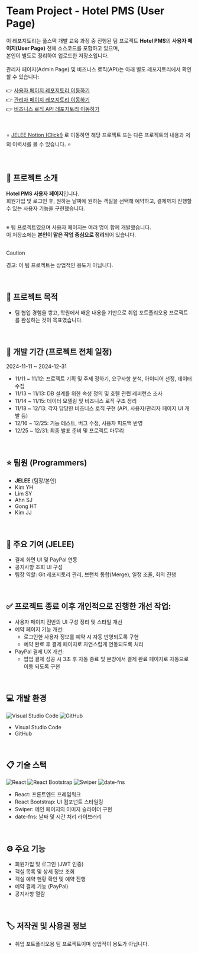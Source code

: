 # Team Project - Hotel PMS (User Page)
이 레포지토리는 풀스택 개발 교육 과정 중 진행된 팀 프로젝트 **Hotel PMS**의 **사용자 페이지(User Page)** 전체 소스코드를 포함하고 있으며,  
본인이 별도로 정리하여 업로드한 저장소입니다.
<br><br>
관리자 페이지(Admin Page) 및 비즈니스 로직(API)는 아래 별도 레포지토리에서 확인할 수 있습니다:<br><br>
👉 [사용자 페이지 레포지토리 이동하기](https://github.com/eziquexx/team-hotel-reservation-frontend-user) <br>
👉 [관리자 페이지 레포지토리 이동하기](https://github.com/eziquexx/team-hotel-reservation-frontend-admin) <br>
👉 [비즈니스 로직 API 레포지토리 이동하기](https://github.com/eziquexx/team-hotel-reservation-backend) <br>

<br>

:star: [JELEE Notion (Click!)](https://dev-jelee.notion.site/dev-jelee-5686cfa35c1b4c859a27de25d5fad5dd?pvs=4) 로 이동하면 해당 프로젝트 또는 다른 프로젝트의 내용과 저의 이력서를 볼 수 있습니다. :star:

<br/>

## 	:speech_balloon: 프로젝트 소개
**Hotel PMS 사용자 페이지**입니다.<br>
회원가입 및 로그인 후, 원하는 날짜에 원하는 객실을 선택해 예약하고, 결제까지 진행할 수 있는 사용자 기능을 구현했습니다.<br><br>

※ 팀 프로젝트였으며 사용자 페이지는 여러 명이 함께 개발했습니다.<br>
이 저장소에는 **본인이 맡은 작업 중심으로 정리**되어 있습니다.<br><br>
> [!CAUTION]
> 경고: 이 팀 프로젝트는 상업적인 용도가 아닙니다.

<br/>

## :walking: 프로젝트 목적
- 팀 협업 경험을 쌓고, 학원에서 배운 내용을 기반으로 취업 포트폴리오용 프로젝트를 완성하는 것이 목표였습니다.

<br/>

## :calendar: 개발 기간 (프로젝트 전체 일정)
2024-11-11 ~ 2024-12-31
- 11/11 ~ 11/12: 프로젝트 기획 및 주제 정하기, 요구사항 분석, 아이디어 선정, 데이터 수집
- 11/13 ~ 11/13: DB 설계를 위한 속성 정의 및 호텔 관련 레퍼런스 조사
- 11/14 ~ 11/15: 데이터 모델링 및 비즈니스 로직 구조 정리
- 11/18 ~ 12/13: 각자 담당한 비즈니스 로직 구현 (API, 사용자/관리자 페이지 UI 개발 등)
- 12/16 ~ 12/25: 기능 테스트, 버그 수정, 사용자 피드백 반영
- 12/25 ~ 12/31: 최종 발표 준비 및 프로젝트 마무리

<br/>

## 	:star: 팀원 (Programmers)
- **JELEE** (팀장/본인)
- Kim YH
- Lim SY
- Ahn SJ
- Gong HT
- Kim JJ

<br/>

## 🔧 주요 기여 (JELEE)
- 결제 화면 UI 및 PayPal 연동
- 공지사항 조회 UI 구성
- 팀장 역할: Git 레포지토리 관리, 브랜치 통합(Merge), 일정 조율, 회의 진행

<br/>

## ✅ 프로젝트 종료 이후 개인적으로 진행한 개선 작업:
- 사용자 페이지 전반의 UI 구성 정리 및 스타일 개선
- 예약 페이지 기능 개선:
  - 로그인한 사용자 정보를 예약 시 자동 반영되도록 구현
  - 예약 완료 후 결제 페이지로 자연스럽게 연동되도록 처리
- PayPal 결제 UX 개선:
  - 팝업 결제 성공 시 3초 후 자동 종료 및 본창에서 결제 완료 페이지로 자동으로 이동 되도록 구현

<br/>

## :computer: 개발 환경
![Visual Studio Code](https://img.shields.io/badge/Visual%20Studio%20Code-0078d7.svg?style=for-the-badge&logo=visual-studio-code&logoColor=white)
![GitHub](https://img.shields.io/badge/github-%23121011.svg?style=for-the-badge&logo=github&logoColor=white)
- Visual Studio Code
- GitHub

<br/>

## :clipboard: 기술 스택
![React](https://img.shields.io/badge/react-%2320232a.svg?style=for-the-badge&logo=react&logoColor=%2361DAFB)
![React Bootstrap](https://img.shields.io/badge/React%20Bootstrap-%2339C4DD.svg?style=for-the-badge&logo=reactbootstrap&logoColor=white)
![Swiper](https://img.shields.io/badge/Swiper-%236332F6.svg?style=for-the-badge&logo=swiper&logoColor=white)
![date-fns](https://img.shields.io/badge/date--fns-%23770C56.svg?style=for-the-badge&logo=datefns&logoColor=white)
- React: 프론트엔드 프레임워크
- React Bootstrap: UI 컴포넌트 스타일링
- Swiper: 메인 페이지의 이미지 슬라이더 구현
- date-fns: 날짜 및 시간 처리 라이브러리

<br/>

## :gear: 주요 기능
- 회원가입 및 로그인 (JWT 인증)
- 객실 목록 및 상세 정보 조회
- 객실 예약 현황 확인 및 예약 진행
- 예약 결제 기능 (PayPal)
- 공지사항 열람

<br/>

## :label: 저작권 및 사용권 정보
- 취업 포트폴리오용 팀 프로젝트이며 상업적이 용도가 아닙니다.
